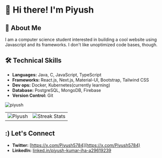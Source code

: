 # 👋 Hi there! I'm Piyush 

## 💫 About Me
I am a computer science student interested in building a cool website using Javascript and its frameworks. I don't like unoptimized code bases, though.

## 🛠️ Technical Skills   

- **Languages:** Java, C, JavaScript, TypeScript
- **Frameworks:** React.js, Next.js, Material-UI, Bootstrap, Tailwind CSS
- **Dev ops:** Docker, Kubernetes(currently learning)
- **Database:** PostgreSQL, MongoDB, Firebase
- **Version Control:** Git

<p align="left"> <img src="https://komarev.com/ghpvc/?username=piyush5784&label=Profile%20views&color=0e75b6&style=flat" alt="piyush" /> </p>


<table>
  <tr>
    <td><img src="https://github-readme-stats.vercel.app/api?username=piyush5784&show_icons=true&theme=radical&hide_border=true" alt="Piyush" /></td>
    <td> <a href="https://github.com/piyush5784" style="text-decoration: none;">
      <picture>
        <source 
          media="(prefers-color-scheme: dark)" 
          srcset="https://github-readme-streak-stats-ranit.vercel.app?user=piyush5784&theme=radical&hide_border=true&card_width=495" 
        />
        <source 
          media="(prefers-color-scheme: light)" 
          srcset="https://github-readme-streak-stats-ranit.vercel.app?user=piyush5784&theme=default&card_width=495" 
        />
        <img 
          src="https://github-readme-streak-stats-ranit.vercel.app?user=piyush5784&theme=radical&hide_border=true&card_width=495" 
          alt="Streak Stats"
        />
      </picture></td>
  </tr>
</table>

## :) Let's Connect

- **Twitter:** [https://x.com/Piyush5784](https://x.com/Piyush5784)
- **LinkedIn:** [linked.in/piyush-kumar-jha-a29619239](https://www.linkedin.com/in/piyush-kumar-jha-a29619239/)

